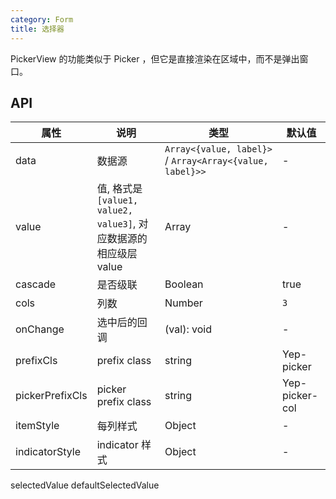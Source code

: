 ```yaml
---
category: Form
title: 选择器
---
```


PickerView 的功能类似于 Picker ，但它是直接渲染在区域中，而不是弹出窗口。

## API

| 属性            | 说明                                                             | 类型                                                     | 默认值         |
| --------------- | ---------------------------------------------------------------- | -------------------------------------------------------- | -------------- |
| data            | 数据源                                                           | `Array<{value, label}>` / `Array<Array<{value, label}>>` | -              |
| value           | 值, 格式是`[value1, value2, value3]`, 对应数据源的相应级层 value | Array                                                    | -              |
| cascade         | 是否级联                                                         | Boolean                                                  | true           |
| cols            | 列数                                                             | Number                                                   | `3`            |
| onChange        | 选中后的回调                                                     | (val): void                                              | -              |
| prefixCls       | prefix class                                                     | string                                                   | Yep-picker     |
| pickerPrefixCls | picker prefix class                                              | string                                                   | Yep-picker-col |
| itemStyle       | 每列样式                                                         | Object                                                   | -              |
| indicatorStyle  | indicator 样式                                                   | Object                                                   | -              |

selectedValue
defaultSelectedValue

